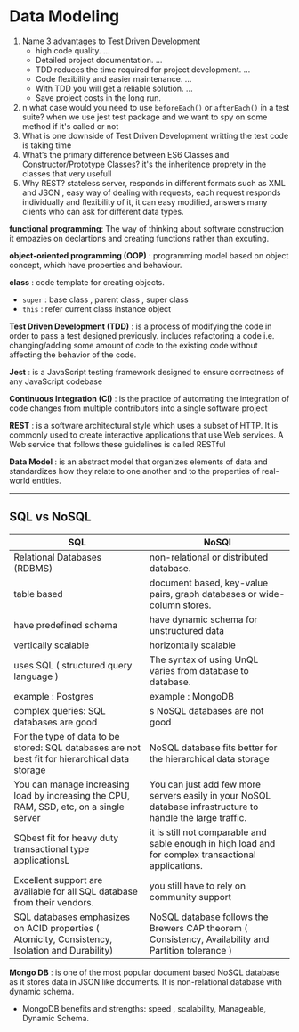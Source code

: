 # Data Modeling

1. Name 3 advantages to Test Driven Development
   - high code quality. ...
   - Detailed project documentation. ...
   - TDD reduces the time required for project development. ...
   - Code flexibility and easier maintenance. ...
   - With TDD you will get a reliable solution. ...
   - Save project costs in the long run.
2. n what case would you need to use `beforeEach()` or `afterEach()` in a test suite?
   when we use jest test package and we want to spy on some method if it's called or not
3. What is one downside of Test Driven Development
   writting the test code is taking time
4. What’s the primary difference between ES6 Classes and Constructor/Prototype Classes?
   it's the inheritence proprety in the classes that very usefull
5. Why REST?
   stateless server, responds in different formats such as XML and JSON , easy way of dealing with requests, each request responds individually and flexibility of it, it can easy modified, answers many clients who can ask for different data types.

**functional programming**: The way of thinking about software construction it empazies on declartions and creating functions rather than excuting.

**object-oriented programming (OOP)** : programming model based on object concept, which have properties and behaviour.

**class** : code template for creating objects.

- `super` : base class , parent class , super class
- `this` : refer current class instance object

**Test Driven Development (TDD)** :  is a process of modifying the code in order to pass a test designed previously. includes refactoring a code i.e. changing/adding some amount of code to the existing code without affecting the behavior of the code.

**Jest** : is a JavaScript testing framework designed to ensure correctness of any JavaScript codebase

**Continuous Integration (CI)** : is the practice of automating the integration of code changes from multiple contributors into a single software project

**REST** : is a software architectural style which uses a subset of HTTP. It is commonly used to create interactive applications that use Web services. A Web service that follows these guidelines is called RESTful

**Data Model** :  is an abstract model that organizes elements of data and standardizes how they relate to one another and to the properties of real-world entities.

-----------------------------------------

## SQL vs NoSQL

| SQL  | NoSQl |
| ------------- | ------------- |
| Relational Databases (RDBMS)  | non-relational or distributed database.  |
| table based  |document based, key-value pairs, graph databases or wide-column stores.  |
| have predefined schema  | have dynamic schema for unstructured data |
| vertically scalable  | horizontally scalable |
| uses SQL ( structured query language )  | The syntax of using UnQL varies from database to database. |
|  example : Postgres   | example : MongoDB |
| complex queries: SQL databases are good  | s NoSQL databases are not good |
| For the type of data to be stored: SQL databases are not best fit for hierarchical data storage  | NoSQL database fits better for the hierarchical data storage |
| You can manage increasing load by increasing the CPU, RAM, SSD, etc, on a single server  | You can just add few more servers easily in your NoSQL database infrastructure to handle the large traffic. |
| SQbest fit for heavy duty transactional type applicationsL  | it is still not comparable and sable enough in high load and for complex transactional applications. |
| Excellent support are available for all SQL database from their vendors.  | you still have to rely on community support |
| SQL databases emphasizes on ACID properties ( Atomicity, Consistency, Isolation and Durability)   | NoSQL database follows the Brewers CAP theorem ( Consistency, Availability and Partition tolerance ) |

**Mongo DB** :  is one of the most popular document based NoSQL database as it stores data in JSON like documents. It is non-relational database with dynamic schema.

- MongoDB benefits and strengths: speed , scalability, Manageable, Dynamic Schema.
